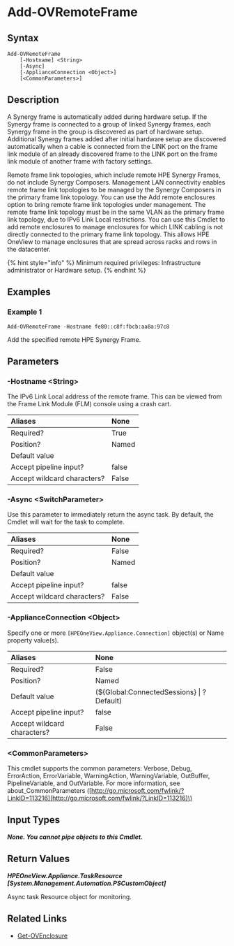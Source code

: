 ﻿---
description: Add remote HPE Synergy Frame to Composer.
---

# Add-OVRemoteFrame

## Syntax

```text
Add-OVRemoteFrame
    [-Hostname] <String>
    [-Async]
    [-ApplianceConnection <Object>]
    [<CommonParameters>]
```

## Description

A Synergy frame is automatically added during hardware setup. If the Synergy frame is connected to a group of linked Synergy frames, each Synergy frame in the group is discovered as part of hardware setup.  Additional Synergy frames added after initial hardware setup are discovered automatically when a cable is connected from the LINK port on the frame link module of an already discovered frame to the LINK port on the frame link module of another frame with factory settings.

Remote frame link topologies, which include remote HPE Synergy Frames, do not include Synergy Composers. Management LAN connectivity enables remote frame link topologies to be managed by the Synergy Composers in the primary frame link topology. You can use the Add remote enclosures option to bring remote frame link topologies under management. The remote frame link topology must be in the same VLAN as the primary frame link topology, due to IPv6 Link Local restrictions.  You can use this Cmdlet to add remote enclosures to manage enclosures for which LINK cabling is not directly connected to the primary frame link topology. This allows HPE OneView to manage enclosures that are spread across racks and rows in the datacenter.

{% hint style="info" %}
Minimum required privileges: Infrastructure administrator or Hardware setup.
{% endhint %}

## Examples

###  Example 1 

```text
Add-OVRemoteFrame -Hostname fe80::c8f:fbcb:aa8a:97c8
```

Add the specified remote HPE Synergy Frame.

## Parameters

### -Hostname &lt;String&gt;

The IPv6 Link Local address of the remote frame.  This can be viewed from the Frame Link Module (FLM) console using a crash cart.

| Aliases | None |
| :--- | :--- |
| Required? | True |
| Position? | Named |
| Default value |  |
| Accept pipeline input? | false |
| Accept wildcard characters? | False |

### -Async &lt;SwitchParameter&gt;

Use this parameter to immediately return the async task.  By default, the Cmdlet will wait for the task to complete.

| Aliases | None |
| :--- | :--- |
| Required? | False |
| Position? | Named |
| Default value |  |
| Accept pipeline input? | false |
| Accept wildcard characters? | False |

### -ApplianceConnection &lt;Object&gt;

Specify one or more `[HPEOneView.Appliance.Connection]` object(s) or Name property value(s).

| Aliases | None |
| :--- | :--- |
| Required? | False |
| Position? | Named |
| Default value | (${Global:ConnectedSessions} &vert; ? Default) |
| Accept pipeline input? | false |
| Accept wildcard characters? | False |

### &lt;CommonParameters&gt;

This cmdlet supports the common parameters: Verbose, Debug, ErrorAction, ErrorVariable, WarningAction, WarningVariable, OutBuffer, PipelineVariable, and OutVariable. For more information, see about\_CommonParameters \([http://go.microsoft.com/fwlink/?LinkID=113216](http://go.microsoft.com/fwlink/?LinkID=113216)\)

## Input Types

_**None.  You cannot pipe objects to this Cmdlet.**_

## Return Values

_**HPEOneView.Appliance.TaskResource [System.Management.Automation.PSCustomObject]**_

Async task Resource object for monitoring.

## Related Links

* [Get-OVEnclosure](get-ovenclosure.md)
